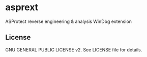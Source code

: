 asprext
=======

ASProtect reverse engineering & analysis WinDbg extension

License
-------
GNU GENERAL PUBLIC LICENSE v2. See LICENSE file for details.
